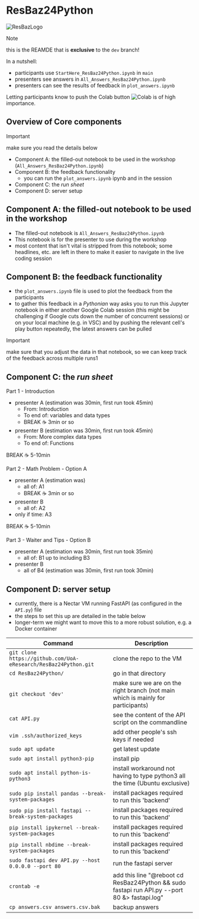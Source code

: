 # ResBaz24Python

![ResBazLogo](https://resbaz.auckland.ac.nz/img/resbaz_logos/ResBaz_transparent_cropped.png)

> [!NOTE] 
> this is the REAMDE that is **exclusive** to the `dev` branch!

In a nutshell: 
- participants use `StartHere_ResBaz24Python.ipynb` in `main`
- presenters see answers in `All_Answers_ResBaz24Python.ipynb`
- presenters can see the results of feedback in `plot_answers.ipynb`

Letting participants know to push the Colab button ![Colab](https://colab.research.google.com/assets/colab-badge.svg) is of high importance.

## Overview of Core components
> [!IMPORTANT]
> make sure you read the details below

- Component A: the filled-out notebook to be used in the workshop (`All_Answers_ResBaz24Python.ipynb`)
- Component B: the feedback functionality
  - you can run the `plot_answers.ipynb` ipynb and in the session
- Component C: the *run sheet*
- Component D: server setup


## Component A: the filled-out notebook to be used in the workshop

- The filled-out notebook is `All_Answers_ResBaz24Python.ipynb`
- This notebook is for the presenter to use during the workshop
- most content that isn't vital is stripped from this notebook; some headlines, etc. are left in there to make it easier to navigate in the live coding session

## Component B: the feedback functionality


- the `plot_answers.ipynb` file is used to plot the feedback from the participants
- to gather this feedback in a *Pythonian* way asks you to run this Jupyter notebook in either another Google Colab session (this might be challenging if Google cuts down the number of concurrent sessions) or on your local machine (e.g. in VSC) and by pushing the relevant cell's play button repeatedly, the latest answers can be pulled

> [!IMPORTANT]
> make sure that you adjust the data in that notebook, so we can keep track of the feedback across multiple runs1

## Component C: the *run sheet*

Part 1 - Introduction
- presenter A (estimation was 30min, first run took 45min)
  - From:  Introduction
  - To end of: variables and data types
  - BREAK ☕️ 3min or so
- presenter B (estimation was 30min, first run took 45min)
  - From: More complex data types
  - To end of: Functions

BREAK ☕️ 5-10min

Part 2 - Math Problem - Option A
- presenter A (estimation was)
  - all of: A1
  - BREAK ☕️ 3min or so
- presenter B 
  - all of: A2
- only if time: A3

BREAK ☕️ 5-10min

Part 3 - Waiter and Tips - Option B
- presenter A (estimation was 30min, first run took 35min)
  - all of: B1 up to including B3
- presenter B 
  - all of B4 (estimation was 30min, first run took 30min)

## Component D: server setup

- currently, there is a Nectar VM running FastAPI (as configured in the `API.py`) file
- the steps to set this up are detailed in the table below
- longer-term we might want to move this to a more robust solution, e.g. a Docker container

| Command                                                                 | Description                                                                  |
|-------------------------------------------------------------------------|------------------------------------------------------------------------------|
| `git clone https://github.com/UoA-eResearch/ResBaz24Python.git`         | clone the repo to the VM                                                     |
| `cd ResBaz24Python/`                                                    | go in that directory                                                         |
| `git checkout 'dev'`                                                    | make sure we are on the right branch (not main which is mainly for participants) |
| `cat API.py`                                                            | see the content of the API script on the commandline                         |
| `vim .ssh/authorized_keys`                                              | add other people's ssh keys if needed                                        |
| `sudo apt update`                                                       | get latest update                                                            |
| `sudo apt install python3-pip`                                          | install pip                                                                  |
| `sudo apt install python-is-python3`                                     | install workaround not having to type python3 all the time (Ubuntu exclusive) |
| `sudo pip install pandas --break-system-packages`                       | install packages required to run this 'backend'                              |
| `sudo pip install fastapi --break-system-packages`                      | install packages required to run this 'backend'                              |
| `pip install ipykernel --break-system-packages`                         | install packages required to run this 'backend'                              |
| `pip install nbdime --break-system-packages`                            | install packages required to run this 'backend'                              |
| `sudo fastapi dev API.py --host 0.0.0.0 --port 80`                      | run the fastapi server                                                       |
| `crontab -e`                                                            | add this line "@reboot cd ResBaz24Python && sudo fastapi run API.py --port 80 &> fastapi.log" |
| `cp answers.csv answers.csv.bak`                                        | backup answers                                                               |
